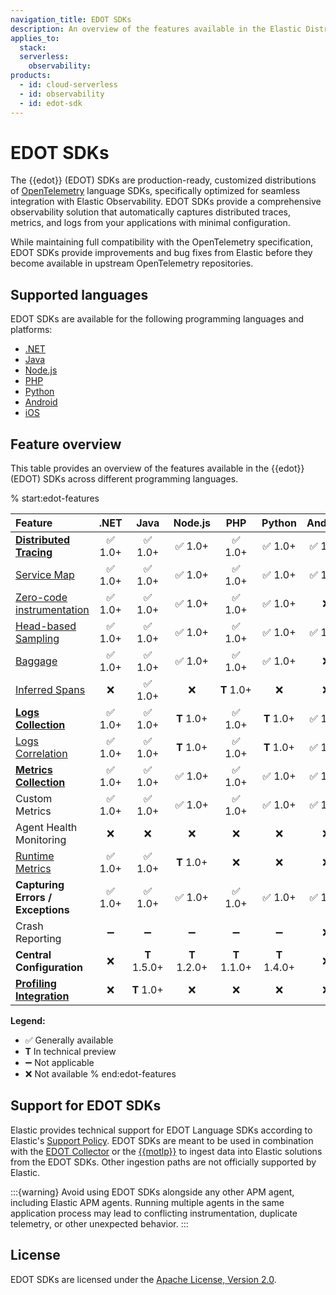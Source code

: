 ```yaml
---
navigation_title: EDOT SDKs
description: An overview of the features available in the Elastic Distribution of OpenTelemetry (EDOT) SDKs for various languages.
applies_to:
  stack:
  serverless:
    observability:
products:
  - id: cloud-serverless
  - id: observability
  - id: edot-sdk
---
```


# EDOT SDKs 

The {{edot}} (EDOT) SDKs are production-ready, customized distributions of [OpenTelemetry](https://opentelemetry.io/) language SDKs, specifically optimized for seamless integration with Elastic Observability. EDOT SDKs provide a comprehensive observability solution that automatically captures distributed traces, metrics, and logs from your applications with minimal configuration.

While maintaining full compatibility with the OpenTelemetry specification, EDOT SDKs provide improvements and bug fixes from Elastic before they become available in upstream OpenTelemetry repositories.

## Supported languages

EDOT SDKs are available for the following programming languages and platforms:

* [.NET](/reference/edot-sdks/dotnet/index.md)
* [Java](/reference/edot-sdks/java/index.md)
* [Node.js](/reference/edot-sdks/nodejs/index.md)
* [PHP](/reference/edot-sdks/php/index.md)
* [Python](/reference/edot-sdks/python/index.md)
* [Android](/reference/edot-sdks/android/index.md)
* [iOS](/reference/edot-sdks/ios/index.md)

## Feature overview

This table provides an overview of the features available in the {{edot}} (EDOT) SDKs across different programming languages.

% start:edot-features

| Feature | .NET | Java | Node.js | PHP | Python | Android | iOS |
| :--- | :---: | :---: | :---: | :---: | :---: | :---: | :---: |
| **[Distributed Tracing](https://opentelemetry.io/docs/concepts/signals/traces/)** | ✅ 1.0+ | ✅ 1.0+ | ✅ 1.0+ | ✅ 1.0+ | ✅ 1.0+ | ✅ 1.0+ | ✅ 1.0+ | 
| [Service Map](docs-content://solutions/observability/apm/service-map.md) | ✅ 1.0+ | ✅ 1.0+ | ✅ 1.0+ | ✅ 1.0+ | ✅ 1.0+ | ✅ 1.0+ | ✅ v1.0+ | 
| [Zero-code instrumentation](https://opentelemetry.io/docs/concepts/instrumentation/zero-code/) | ✅ 1.0+ | ✅ 1.0+ | ✅ 1.0+ | ✅ 1.0+ | ✅ 1.0+ | ❌  | ❌  | 
| [Head-based Sampling](https://opentelemetry.io/docs/concepts/sampling/#head-sampling) | ✅ 1.0+ | ✅ 1.0+ | ✅ 1.0+ | ✅ 1.0+ | ✅ 1.0+ | ✅ 1.1+ | ✅ v1.0+ | 
| [Baggage](https://opentelemetry.io/docs/concepts/signals/baggage/) | ✅ 1.0+ | ✅ 1.0+ | ✅ 1.0+ | ✅ 1.0+ | ✅ 1.0+ | ❌  | ✅ v1.0+ | 
| [Inferred Spans](./java/features.md#inferred-spans) | ❌  | ✅ 1.0+ | ❌  | 𝐓 1.0+ | ❌  | ❌  | ❌  | 
| **[Logs Collection](https://opentelemetry.io/docs/specs/otel/logs/#opentelemetry-solution)** | ✅ 1.0+ | ✅ 1.0+ | 𝐓 1.0+ | ✅ 1.0+ | 𝐓 1.0+ | ✅ 1.0+ | ✅ v1.0+ | 
| [Logs Correlation](https://opentelemetry.io/docs/specs/otel/logs/#log-correlation) | ✅ 1.0+ | ✅ 1.0+ | 𝐓 1.0+ | ✅ 1.0+ | 𝐓 1.0+ | ✅ 1.0+ | ✅ v1.0+ | 
| **[Metrics Collection](https://opentelemetry.io/docs/concepts/signals/metrics/)** | ✅ 1.0+ | ✅ 1.0+ | ✅ 1.0+ | ✅ 1.0+ | ✅ 1.0+ | ✅ 1.0+ | 𝐓 v0.7+ | 
| Custom Metrics | ✅ 1.0+ | ✅ 1.0+ | ✅ 1.0+ | ✅ 1.0+ | ✅ 1.0+ | ✅ 1.0+ | 𝐓 v0.7+ | 
| Agent Health Monitoring | ❌  | ❌  | ❌  | ❌  | ❌  | ❌  | ❌  | 
| [Runtime Metrics](https://opentelemetry.io/docs/specs/semconv/runtime/) | ✅ 1.0+ | ✅ 1.0+ | 𝐓 1.0+ | ❌  | ❌  | ❌  | ❌  | 
| **Capturing Errors / Exceptions** | ✅ 1.0+ | ✅ 1.0+ | ✅ 1.0+ | ✅ 1.0+ | ✅ 1.0+ | ✅ 1.0+ | ✅ v1.0+ | 
| Crash Reporting | ➖  | ➖  | ➖  | ➖  | ➖  | ❌  | ✅ v1.0+ | 
| **Central Configuration** | ❌  | 𝐓 1.5.0+ | 𝐓 1.2.0+ | 𝐓 1.1.0+ | 𝐓 1.4.0+ | ❌  | ❌  | 
| **[Profiling Integration](./java/features.md#elastic-universal-profiling-integration)** | ❌  | 𝐓 1.0+ | ❌  | ❌  | ❌  | ❌  | ❌  | 

**Legend:**

* ✅ Generally available
* 𝐓 In technical preview
* ➖ Not applicable
* ❌ Not available
% end:edot-features

## Support for EDOT SDKs

Elastic provides technical support for EDOT Language SDKs according to Elastic's [Support Policy](https://www.elastic.co/support_policy). EDOT SDKs are meant to be used in combination with the [EDOT Collector](/reference/edot-collector/index.md) or the [{{motlp}}](/reference/motlp.md) to ingest data into Elastic solutions from the EDOT SDKs. Other ingestion paths are not officially supported by Elastic.

:::{warning}
Avoid using EDOT SDKs alongside any other APM agent, including Elastic APM agents. Running multiple agents in the same application process may lead to conflicting instrumentation, duplicate telemetry, or other unexpected behavior.
:::

## License

EDOT SDKs are licensed under the [Apache License, Version 2.0](https://www.apache.org/licenses/LICENSE-2.0).
